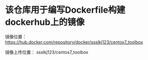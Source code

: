 # 该仓库用于编写Dockerfile构建dockerhub上的镜像

镜像位置：
https://hub.docker.com/repository/docker/ssslkj123/centos7_toolbox




镜像上传位置：
ssslkj123/centos7_toolbox

